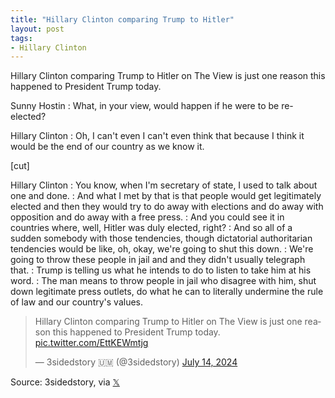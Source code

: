 ```yaml
---
title: "Hillary Clinton comparing Trump to Hitler"
layout: post
tags:
- Hillary Clinton
---
```


Hillary Clinton comparing Trump to Hitler on The View is just one reason this happened to President Trump today.

Sunny Hostin
: What, in your view, would happen if he were to be re-elected?

Hillary Clinton
: Oh, I can't even I can't even think that because I think it would be the end of our country as we know it.

[cut]

Hillary Clinton
: You know, when I'm secretary of state, I used to talk about one and done.
: And what I met by that is that people would get legitimately elected and then they would try to do away with elections and do away with opposition and do away with a free press.
: And you could see it in countries where, well, Hitler was duly elected, right?
: And so all of a sudden somebody with those tendencies, though dictatorial authoritarian tendencies would be like, oh, okay, we're going to shut this down.
: We're going to throw these people in jail and and they didn't usually telegraph that.
: Trump is telling us what he intends to do to listen to take him at his word.
: The man means to throw people in jail who disagree with him, shut down legitimate press outlets, do what he can to literally undermine the rule of law and our country's values.

<blockquote class="twitter-tweet"><p lang="en" dir="ltr">Hillary Clinton comparing Trump to Hitler on The View is just one reason this happened to President Trump today. <a href="https://t.co/EttKEWmtjg">pic.twitter.com/EttKEWmtjg</a></p>&mdash; 3sidedstory 🇺🇲 (@3sidedstory) <a href="https://twitter.com/3sidedstory/status/1812316972761378871?ref_src=twsrc%5Etfw">July 14, 2024</a></blockquote> <script async src="https://platform.twitter.com/widgets.js" charset="utf-8"></script>

Source: 3sidedstory, via [𝕏](https://x.com)
